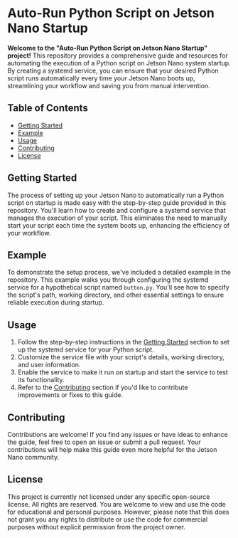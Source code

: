 # Auto-Run Python Script on Jetson Nano Startup

**Welcome to the "Auto-Run Python Script on Jetson Nano Startup" project!** This repository provides a comprehensive guide and resources for automating the execution of a Python script on Jetson Nano system startup. By creating a systemd service, you can ensure that your desired Python script runs automatically every time your Jetson Nano boots up, streamlining your workflow and saving you from manual intervention.

## Table of Contents
- [Getting Started](#getting-started)
- [Example](#example)
- [Usage](#usage)
- [Contributing](#contributing)
- [License](#license)

## Getting Started
The process of setting up your Jetson Nano to automatically run a Python script on startup is made easy with the step-by-step guide provided in this repository. You'll learn how to create and configure a systemd service that manages the execution of your script. This eliminates the need to manually start your script each time the system boots up, enhancing the efficiency of your workflow.

## Example
To demonstrate the setup process, we've included a detailed example in the repository. This example walks you through configuring the systemd service for a hypothetical script named `button.py`. You'll see how to specify the script's path, working directory, and other essential settings to ensure reliable execution during startup.

## Usage
1. Follow the step-by-step instructions in the [Getting Started](#getting-started) section to set up the systemd service for your Python script.
2. Customize the service file with your script's details, working directory, and user information.
3. Enable the service to make it run on startup and start the service to test its functionality.
4. Refer to the [Contributing](#contributing) section if you'd like to contribute improvements or fixes to this guide.

## Contributing
Contributions are welcome! If you find any issues or have ideas to enhance the guide, feel free to open an issue or submit a pull request. Your contributions will help make this guide even more helpful for the Jetson Nano community.

## License
This project is currently not licensed under any specific open-source license. All rights are reserved. You are welcome to view and use the code for educational and personal purposes. However, please note that this does not grant you any rights to distribute or use the code for commercial purposes without explicit permission from the project owner.

